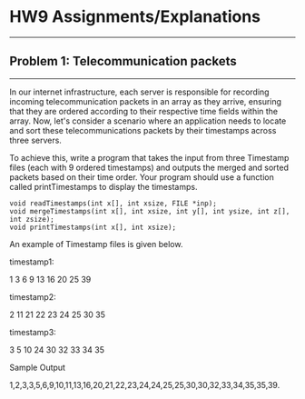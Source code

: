 # HW9 Assignments/Explanations

------

## Problem 1: Telecommunication packets

------
In our internet infrastructure, each server is responsible for recording incoming telecommunication packets in an array as they arrive, ensuring that they are ordered according to their respective time fields within the array. Now, let's consider a scenario where an application needs to locate and sort these telecommunications packets by their timestamps across three servers.

To achieve this, write a program that takes the input from three Timestamp files (each with 9 ordered timestamps) and outputs the merged and sorted packets based on their time order. Your program should use a function called printTimestamps to display the timestamps.

`void readTimestamps(int x[], int xsize, FILE *inp);` <br />
`void mergeTimestamps(int x[], int xsize, int y[], int ysize, int z[], int zsize);` <br />
`void printTimestamps(int x[], int xsize);` <br />

An example of Timestamp files is given below.

timestamp1:

1 3 6 9 13 16 20 25 39

timestamp2:

2 11 21 22 23 24 25 30 35

timestamp3:

3 5 10 24 30 32 33 34 35

Sample Output

1,2,3,3,5,6,9,10,11,13,16,20,21,22,23,24,24,25,25,30,30,32,33,34,35,35,39. 